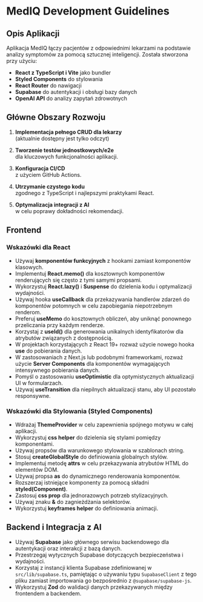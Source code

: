 # MedIQ Development Guidelines

## Opis Aplikacji

Aplikacja MedIQ łączy pacjentów z odpowiednimi lekarzami na podstawie analizy symptomów za pomocą sztucznej inteligencji. Została stworzona przy użyciu:

- **React z TypeScript i Vite** jako bundler
- **Styled Components** do stylowania
- **React Router** do nawigacji
- **Supabase** do autentykacji i obsługi bazy danych
- **OpenAI API** do analizy zapytań zdrowotnych

## Główne Obszary Rozwoju

1. **Implementacja pełnego CRUD dla lekarzy**  
   (aktualnie dostępny jest tylko odczyt)

2. **Tworzenie testów jednostkowych/e2e**  
   dla kluczowych funkcjonalności aplikacji.

3. **Konfiguracja CI/CD**  
   z użyciem GitHub Actions.

4. **Utrzymanie czystego kodu**  
   zgodnego z TypeScript i najlepszymi praktykami React.

5. **Optymalizacja integracji z AI**  
   w celu poprawy dokładności rekomendacji.

## Frontend

### Wskazówki dla React

- Używaj **komponentów funkcyjnych** z hookami zamiast komponentów klasowych.
- Implementuj **React.memo()** dla kosztownych komponentów renderujących się często z tymi samymi propsami.
- Wykorzystuj **React.lazy()** i **Suspense** do dzielenia kodu i optymalizacji wydajności.
- Używaj hooka **useCallback** dla przekazywania handlerów zdarzeń do komponentów potomnych w celu zapobiegania niepotrzebnym renderom.
- Preferuj **useMemo** do kosztownych obliczeń, aby uniknąć ponownego przeliczania przy każdym renderze.
- Korzystaj z **useId()** dla generowania unikalnych identyfikatorów dla atrybutów związanych z dostępnością.
- W projektach korzystających z React 19+ rozważ użycie nowego hooka **use** do pobierania danych.
- W zastosowaniach z Next.js lub podobnymi frameworkami, rozważ użycie **Server Components** dla komponentów wymagających intensywnego pobierania danych.
- Pomyśl o zastosowaniu **useOptimistic** dla optymistycznych aktualizacji UI w formularzach.
- Używaj **useTransition** dla niepilnych aktualizacji stanu, aby UI pozostało responsywne.

### Wskazówki dla Stylowania (Styled Components)

- Wdrażaj **ThemeProvider** w celu zapewnienia spójnego motywu w całej aplikacji.
- Wykorzystuj **css helper** do dzielenia się stylami pomiędzy komponentami.
- Używaj propsów dla warunkowego stylowania w szablonach string.
- Stosuj **createGlobalStyle** do definiowania globalnych stylów.
- Implementuj metodę **attrs** w celu przekazywania atrybutów HTML do elementów DOM.
- Używaj propsa **as** do dynamicznego renderowania komponentów.
- Rozszerzaj istniejące komponenty za pomocą składni **styled(Component)**.
- Zastosuj **css prop** dla jednorazowych potrzeb stylizacyjnych.
- Używaj znaku **&** do zagnieżdżania selektorów.
- Wykorzystuj **keyframes helper** do definiowania animacji.

## Backend i Integracja z AI

- Używaj **Supabase** jako głównego serwisu backendowego dla autentykacji oraz interakcji z bazą danych.
- Przestrzegaj wytycznych Supabase dotyczących bezpieczeństwa i wydajności.
- Korzystaj z instancji klienta Supabase zdefiniowanej w `src/lib/supabase.ts`, pamiętając o używaniu typu `SupabaseClient` z tego pliku zamiast importowania go bezpośrednio z `@supabase/supabase-js`.
- Wykorzystuj **Zod** do walidacji danych przekazywanych między frontendem a backendem.
